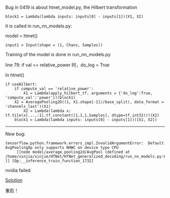 Bug in 0419 is about htnet_model.py, the Hilbert transformation

```
block1 = Lambda(lambda inputs: inputs[0] - inputs[1])(X1, X2)
```
It is called in run_nn_models.py:

model = htnet()

```
input1 = Input(shape = (1, Chans, Samples))
```

Training of the model is done in run_nn_models.py


line 79: if val == relative_power 时，do_log = True

In htnet()

```
if useHilbert:
    if compute_val == 'relative_power':
    	X1 = Lambda(apply_hilbert_tf, arguments = {'do_log':True, 'compute_val':'power'})(block1)
	X2 = AveragePooling2D((1, X1.shape[-1]//base_split), data_format = 'channels_last')(X1)
        X2 = Lambda(lambda x: tf.tile(x[...,:1],tf.constant([1,1,1,Samples], dtype=tf.int32)))(X2)
	block1 = Lambda(lambda inputs: inputs[0] - inputs[1])([X1, X2])
```



---

New bug:
```
tensorflow.python.framework.errors_impl.InvalidArgumentError:  Default AvgPoolingOp only supports NHWC on device type CPU
	 [[node model/average_pooling2d/AvgPool (defined at /home/xinjie/xinjie/HTNet/HTNet_generalized_decoding/run_nn_models.py:67) ]] [Op:__inference_train_function_1732]
```

nvidia failed

[Solution](https://qiita.com/ell/items/be3d3527b723f70f888d)

重启！
